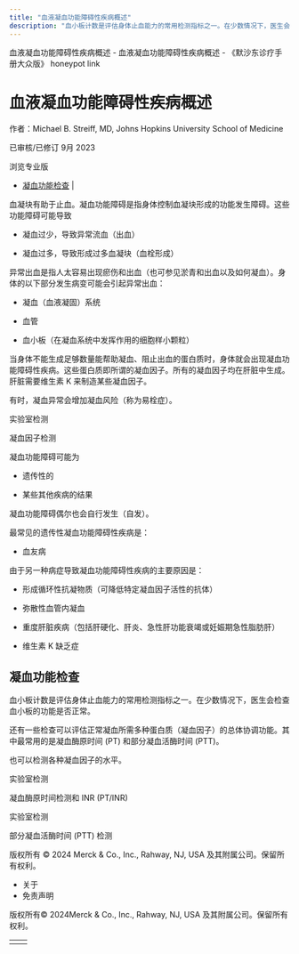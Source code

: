 ```yaml
---
title: "血液凝血功能障碍性疾病概述"
description: "血小板计数是评估身体止血能力的常用检测指标之一。在少数情况下，医生会检查血小板的功能是否正常。"
---
```


﻿血液凝血功能障碍性疾病概述 \- 血液凝血功能障碍性疾病概述 \- 《默沙东诊疗手册大众版》 honeypot link

# 血液凝血功能障碍性疾病概述

作者：Michael B. Streiff, MD, Johns Hopkins University School of Medicine

已审核/已修订 9月 2023

浏览专业版

- [凝血功能检查](#凝血功能检查_v45680633_zh) \|

血凝块有助于止血。凝血功能障碍是指身体控制血凝块形成的功能发生障碍。这些功能障碍可能导致

- 凝血过少，导致异常流血（出血）

- 凝血过多，导致形成过多血凝块（血栓形成）


异常出血是指人太容易出现瘀伤和出血（也可参见淤青和出血以及如何凝血）。身体的以下部分发生病变可能会引起异常出血：

- 凝血（血液凝固）系统

- 血管

- 血小板（在凝血系统中发挥作用的细胞样小颗粒）


当身体不能生成足够数量能帮助凝血、阻止出血的蛋白质时，身体就会出现凝血功能障碍性疾病。这些蛋白质即所谓的凝血因子。所有的凝血因子均在肝脏中生成。肝脏需要维生素 K 来制造某些凝血因子。

有时，凝血异常会增加凝血风险（称为易栓症）。

实验室检测

凝血因子检测



凝血功能障碍可能为

- 遗传性的

- 某些其他疾病的结果


凝血功能障碍偶尔也会自行发生（自发）。

最常见的遗传性凝血功能障碍性疾病是：

- 血友病


由于另一种病症导致凝血功能障碍性疾病的主要原因是：

- 形成循环性抗凝物质（可降低特定凝血因子活性的抗体）

- 弥散性血管内凝血

- 重度肝脏疾病（包括肝硬化、肝炎、急性肝功能衰竭或妊娠期急性脂肪肝）

- 维生素 K 缺乏症


## 凝血功能检查

血小板计数是评估身体止血能力的常用检测指标之一。在少数情况下，医生会检查血小板的功能是否正常。

还有一些检查可以评估正常凝血所需多种蛋白质（凝血因子）的总体协调功能。其中最常用的是凝血酶原时间 (PT) 和部分凝血活酶时间 (PTT)。

也可以检测各种凝血因子的水平。

实验室检测

凝血酶原时间检测和 INR (PT/INR)



实验室检测

部分凝血活酶时间 (PTT) 检测





版权所有 © 2024
Merck & Co., Inc., Rahway, NJ, USA 及其附属公司。保留所有权利。

- 关于
- 免责声明

版权所有© 2024Merck & Co., Inc., Rahway, NJ, USA 及其附属公司。保留所有权利。

|     |     |
| --- | --- |
|  |  |